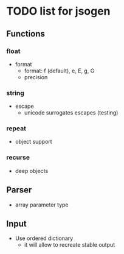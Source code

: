 # TODO list for jsogen

## Functions

### float
- format
  - format: f (default), e, E, g, G
  - precision

### string
- escape
  - unicode surrogates escapes (testing)

### repeat
- object support

### recurse
- deep objects


## Parser
- array parameter type


## Input
- Use ordered dictionary
  - it will allow to recreate stable output
